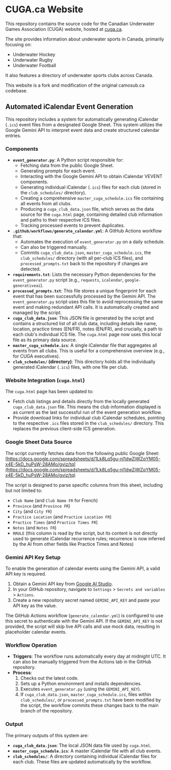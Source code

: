 # CUGA.ca Website

This repository contains the source code for the Canadian Underwater Games Association (CUGA) website, hosted at [cuga.ca](https://www.cuga.ca).

The site provides information about underwater sports in Canada, primarily focusing on:
*   Underwater Hockey
*   Underwater Rugby
*   Underwater Football

It also features a directory of underwater sports clubs across Canada.

This website is a fork and modification of the original camosub.ca codebase.


## Automated iCalendar Event Generation

This repository includes a system for automatically generating iCalendar (`.ics`) event files from a designated Google Sheet. This system utilizes the Google Gemini API to interpret event data and create structured calendar entries.

### Components

*   **`event_generator.py`**: A Python script responsible for:
    *   Fetching data from the public Google Sheet.
    *   Generating prompts for each event.
    *   Interacting with the Google Gemini API to obtain iCalendar VEVENT components.
    *   Generating individual iCalendar (`.ics`) files for each club (stored in the `club_schedules/` directory).
    *   Creating a comprehensive `master_cuga_schedule.ics` file containing all events from all clubs.
    *   Producing a `cuga_club_data.json` file, which serves as the data source for the `cuga.html` page, containing detailed club information and paths to their respective ICS files.
    *   Tracking processed events to prevent duplicates.
*   **`.github/workflows/generate_calendar.yml`**: A GitHub Actions workflow that:
    *   Automates the execution of `event_generator.py` on a daily schedule.
    *   Can also be triggered manually.
    *   Commits `cuga_club_data.json`, `master_cuga_schedule.ics`, the `club_schedules/` directory (with all per-club ICS files), and `processed_prompts.txt` back to the repository if changes are detected.
*   **`requirements.txt`**: Lists the necessary Python dependencies for the `event_generator.py` script (e.g., `requests`, `icalendar`, `google-generativeai`).
*   **`processed_prompts.txt`**: This file stores a unique fingerprint for each event that has been successfully processed by the Gemini API. The `event_generator.py` script uses this file to avoid reprocessing the same event and making redundant API calls. It is automatically created and managed by the script.
*   **`cuga_club_data.json`**: This JSON file is generated by the script and contains a structured list of all club data, including details like name, location, practice times (EN/FR), notes (EN/FR), and crucially, a path to each club's individual ICS file. The `cuga.html` page now uses this local file as its primary data source.
*   **`master_cuga_schedule.ics`**: A single iCalendar file that aggregates all events from all clubs. This is useful for a comprehensive overview (e.g., for CUGA executives).
*   **`club_schedules/` (directory)**: This directory holds all the individually generated iCalendar (`.ics`) files, with one file per club.

### Website Integration (`cuga.html`)

The `cuga.html` page has been updated to:
*   Fetch club listings and details directly from the locally generated `cuga_club_data.json` file. This means the club information displayed is as current as the last successful run of the event generation workflow.
*   Provide download links for individual club iCalendar schedules, pointing to the respective `.ics` files stored in the `club_schedules/` directory. This replaces the previous client-side ICS generation.

### Google Sheet Data Source

The script currently fetches data from the following public Google Sheet:
[https://docs.google.com/spreadsheets/d/1Lk8Lq5gu-nI1dwZjWZqYM05-x4E-5kD_huPsW-28AMo/gviz/tq](https://docs.google.com/spreadsheets/d/1Lk8Lq5gu-nI1dwZjWZqYM05-x4E-5kD_huPsW-28AMo/gviz/tq)

The script is designed to parse specific columns from this sheet, including but not limited to:
*   `Club Name` (and `Club Name FR` for French)
*   `Province` (and `Province FR`)
*   `City` (and `City FR`)
*   `Practice Location` (and `Practice Location FR`)
*   `Practice Times` (and `Practice Times FR`)
*   `Notes` (and `Notes FR`)
*   `RRULE` (this column is read by the script, but its content is not directly used to generate iCalendar recurrence rules; recurrence is now inferred by the AI from other fields like Practice Times and Notes)

### Gemini API Key Setup

To enable the generation of calendar events using the Gemini API, a valid API key is required.

1.  Obtain a Gemini API key from [Google AI Studio](https://aistudio.google.com/app/apikey).
2.  In your GitHub repository, navigate to `Settings` > `Secrets and variables` > `Actions`.
3.  Create a new repository secret named `GEMINI_API_KEY` and paste your API key as the value.

The GitHub Actions workflow (`generate_calendar.yml`) is configured to use this secret to authenticate with the Gemini API. If the `GEMINI_API_KEY` is not provided, the script will skip live API calls and use mock data, resulting in placeholder calendar events.

### Workflow Operation

*   **Triggers**: The workflow runs automatically every day at midnight UTC. It can also be manually triggered from the Actions tab in the GitHub repository.
*   **Process**:
    1.  Checks out the latest code.
    2.  Sets up a Python environment and installs dependencies.
    3.  Executes `event_generator.py` (using the `GEMINI_API_KEY`).
    4.  If `cuga_club_data.json`, `master_cuga_schedule.ics`, files within `club_schedules/`, or `processed_prompts.txt` have been modified by the script, the workflow commits these changes back to the main branch of the repository.

### Output

The primary outputs of this system are:
*   **`cuga_club_data.json`**: The local JSON data file used by `cuga.html`.
*   **`master_cuga_schedule.ics`**: A master iCalendar file with all club events.
*   **`club_schedules/`**: A directory containing individual iCalendar files for each club.
These files are updated automatically by the workflow.
